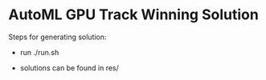 # AutoML GPU Track Winning Solution

Steps for generating solution:

- run ./run.sh

- solutions can be found in res/


